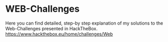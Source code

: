 # WEB-Challenges
Here you can find detailed, step-by step explanation of my solutions to the Web-Challenges presented in HackTheBox.
https://www.hackthebox.eu/home/challenges/Web
